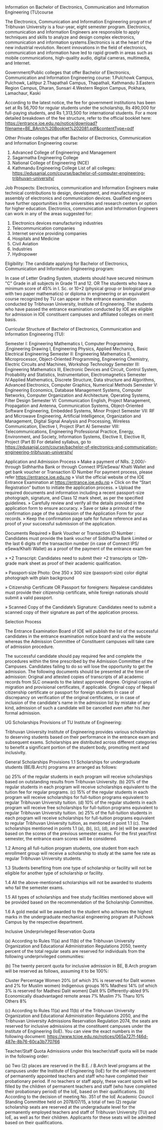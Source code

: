 Information on Bachelor of Electronics, Communication and Information Engineering (TU)course

The Electronics, Communication and Information Engineering program of Tribhuvan University is a four-year, eight semester program. Electronics, communication and Information Engineers are responsible to apply techniques and skills to analyze and design complex electronics, communication and information systems.Electronics is at the heart of the new industrial revolution. Recent innovations in the field of electronics, communication and information have led to rapid growth in areas such as mobile communications, high-quality audio, digital cameras, multimedia, and Internet.

Government/Public colleges that offer Bachelor of Electronics, Communication and Information Engineering course:
1.Pulchowk Campus, Pulchowk, Lalitpur
2.Thapathali Campus, Thapathali, Kathmandu
3.Eastern Region Campus, Dharan, Sunsari
4.Western Region Campus, Pokhara, Lamachaur, Kaski

According to the latest notice, the fee for government institutions has been set at Rs 56,700 for regular students under the scholarship, Rs 490,000 for full-paying students, and Rs 1,313,500 for international students. For a more detailed breakdown of the fee structure, refer to the official booklet here: https://entrance.ioe.edu.np/notice/download?filename=BE_BArch%20Booklet%202081.pdf&contentType=pdf

Other Private colleges that offer Bachelor of Electronics, Communication and Information Engineering course:

1. Advanced College of Engineering and Management
2. Sagarmatha Engineering College
3. National College of Engineering (NCE)
4. Kathmandu Engineering College
   List of all colleges: https://edusanjal.com/course/bachelor-of-computer-engineering-tribhuvan-university/

Job Prospects:
Electronics, communication and Information Engineers make technical contributions to design, development, and manufacturing or assembly of electronics and communication devices. Qualified engineers have further opportunities in the universities and research centers or option for higher education. Electronics, communication and Information Engineers can work in any of the areas suggested for:

1. Electronics devices manufacturing industries
2. Telecommunication companies
3. Internet service providing companies
4. Hospitals and Medicine
5. Civil Aviation
6. Industries
7. Hydropower

Eligibility:
The candidate applying for Bachelor of Electronics, Communication and Information Engineering program:

In case of Letter Grading System, students should have secured minimum "C" Grade in all subjects in Grade 11 and 12.
OR
The students who have a minimum score of 45% in I. Sc. or 10+2 (physical group or biological group with two paper mathematics) or diploma in engineering or an equivalent course recognized by TU can appear in the entrance examination conducted by Tribhuvan University, Institute of Engineering.
The students who have passed the entrance examination conducted by IOE are eligible for admission in IOE constituent campuses and affiliated colleges on merit basis.

Curricular Structure of Bachelor of Electronics, Communication and Information Engineering (TU):

Semester I: Engineering Mathematics I, Computer Programming ,Engineering Drawing I, Engineering Physics, Applied Mechanics, Basic Electrical Engineering
Semester II: Engineering Mathematics II, Microprocessor, Object-Oriented Programming, Engineering Chemistry, Electric Circuits and Machines, Workshop Technology
Semester III: Engineering Mathematics III, Electronic Devices and Circuit, Control System, Probability and Statistics, Instrumentation, Electromagnetics
Semester IV:Applied Mathematics, Discrete Structure, Data structure and Algorithms, Advanced Electronics, Computer Graphics, Numerical Methods
Semester V: Engineering Economics, Database Management Systems, Computer Networks, Computer Organization and Architecture, Operating Systems, Filter Design
Semester VI: Communication English, Project Management, Propagation and Antenna, Communication Systems, Object-Oriented Software Engineering, Embedded Systems, Minor Project
Semester VII: RF and Microwave Engineering, Artificial Intelligence, Organization and Management, Digital Signal Analysis and Processing, Wireless Communication, Elective I, Project (Part A)
Semester VIII: Telecommunications, Engineering Professional Practice, Energy, Environment, and Society, Information Systems, Elective II, Elective III, Project (Part B)
For detailed syllabus, go to https://edusanjal.com/course/bachelor-of-electronics-and-communication-engineering-tribhuvan-university/

Application and Admission Process
» Make a payment of NRs. 2,000/- through Sidhhartha Bank or through Connect IPS/eSewa/ Khalti Wallet and get bank voucher or Transaction ID Number For payment process, please refer https://entrance.ioe.edu.np
» Visit the official website of the IOE Entrance Examination at https://entrance.ioe.edu.np
» Click on the “Start Registration” button to initiate the application process.
» Upload the required documents and information including a recent passport-size photograph, signature, and Class 12 mark sheet, as per the specified guidelines.
» Carefully review and verify all the details provided in the application form to ensure accuracy.
» Save or take a printout of the confirmation page of the submission of the Application Form for your records.
» Keep the confirmation page safe for future reference and as proof of your successful submission of the application.

Documents Required
» Bank Voucher or Transaction ID Number : Candidates must provide the bank voucher of Siddhartha Bank Limited or the last 6 digits of the transaction number (in case of Connect IPS/ eSewa/Khalti Wallet) as a proof of the payment of the entrance exam fee

» +2 Transcript: Candidates need to submit their +2 transcripts or 12th-grade mark sheet as proof of their academic qualification.

» Passport-size Photo: One 350 x 300 size (passport-size) color digital photograph with plain background

» Citizenship Certificate OR Passport for foreigners: Nepalese candidates must provide their citizenship certificate, while foreign nationals should submit a valid passport.

» Scanned Copy of the Candidate’s Signature: Candidates need to submit a scanned copy of their signature as part of the application process.

Selection Process

The Entrance Examination Board of IOE will publish the list of the successful candidates in the entrance examination notice board and via the website whereas the Admission Committee of Constituent campuses will take care of admission procedure.

The successful candidate should pay required fee and complete the procedures within the time prescribed by the Admission Committee of the Campuses. Candidates failing to do so will lose the opportunity to get the admission. The following documents should be presented at the time of admission:
Original and attested copies of transcripts of all academic records from SLC onwards to the latest approved degree.
Original copies of migration and provisional certificates, if applicable.
Original copy of Nepali citizenship certificate or passport for foreign students
In case of discrepancy on verification of the original certificates, or in case of inclusion of the candidate's name in the admission list by mistake of any kind, admission of such a candidate will be cancelled even after his /her formal admission.

UG Scholarships Provisions of TU Institute of Engineering:

Tribhuvan University Institute of Engineering provides various scholarships to deserving students based on their performance in the entrance exam and subsequent exams. Scholarships are distributed across different categories to benefit a significant portion of the student body, promoting merit and inclusivity.

General Scholarships Provisions
1.1 Scholarships for undergraduate students (BE/B.Arch) programs are arranged as follows:

(a) 25% of the regular students in each program will receive scholarships based on outstanding results from Tribhuvan University.
(b) 20% of the regular students in each program will receive scholarships equivalent to the tuition fee for regular programs.
(c) 15% of the regular students in each program will receive scholarships for full-tuition programs equivalent to regular Tribhuvan University tuition.
(d) 10% of the regular students in each program will receive free scholarships for full-tuition programs equivalent to regular Tribhuvan University tuition.
(e) 25% of the full-tuition students in each program will receive scholarships for full-tuition programs equivalent to regular Tribhuvan University tuition, as mentioned in point 1.1 (c).
The scholarships mentioned in points 1.1 (a), (b), (c), (d), and (e) will be awarded based on the scores of the previous semester exams. For the first year/first semester, the entrance exam scores will be considered.

1.2 Among all full-tuition program students, one student from each enrollment group will receive a scholarship to study at the same fee rate as regular Tribhuvan University students.

1.3 Students benefiting from one type of scholarship or facility will not be eligible for another type of scholarship or facility.

1.4 All the above-mentioned scholarships will not be awarded to students who fail the semester exams.

1.5 All types of scholarships and free study facilities mentioned above will be provided based on the recommendation of the Scholarship Committee.

1.6 A gold medal will be awarded to the student who achieves the highest marks in the undergraduate mechanical engineering program at Pulchowk Campus by the respective department.

Inclusive Underprivileged Reservation Quota

(a) According to Rules 11(a) and 11(b) of the Tribhuvan University Organization and Educational Administration Regulations 2050, twenty percent of the total regular seats are reserved for individuals from the following underprivileged communities:

(b) The twenty percent quota for inclusive admission in BE, B.Arch program will be reserved as follows, assuming it to be 100%:

Cluster Percentage
Women 20% (of which 3% is reserved for Dalit women and 2% for Muslim women)
Indigenous groups 16%
Madhesi 14% (of which 3% is reserved for Madhesi Dalit women)
Dalit 9%
Differently-abled 9%
Economically disadvantaged remote areas 7%
Muslim 7%
Tharu 10%
Others 8%

(c) According to Rules 11(a) and 11(b) of the Tribhuvan University Organization and Educational Administration Regulations 2050, and the Tribhuvan University Admissions Reservation Regulation 2074, the seats are reserved for inclusive admissions at the constituent campuses under the Institute of Engineering (IoE). You can view the exact numbers in the following document: https://www.tcioe.edu.np/notices/065a727f-f46d-487e-8b76-60ca3b770766

Teacher/Staff Quota
Admissions under this teacher/staff quota will be made in the following order:

(a) Two (2) places are reserved in the B.E. / B.Arch level programs at the campuses under the Institute of Engineering (IoE) for the self-improvement of permanently appointed teachers and staff who have completed their probationary period. If no teachers or staff apply, these vacant spots will be filled by the children of permanent teachers and staff (who have completed their probationary period) of the IoE, based on their qualifications.
(b) According to the decision of meeting No. 351 of the IoE Academic Council Standing Committee held on 2078/07/15, a total of two (2) regular scholarship seats are reserved at the undergraduate level for the permanently employed teachers and staff of Tribhuvan University (TU) and IoE, as well as for their children. Applicants for these seats will be admitted based on their qualifications.
